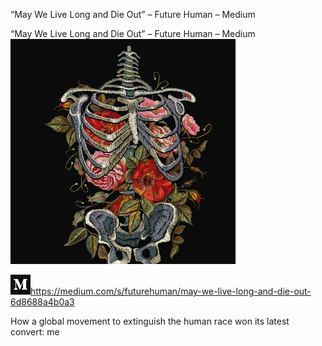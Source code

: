 “May We Live Long and Die Out” – Future Human – Medium

“May We Live Long and Die Out” – Future Human – Medium
![](../_resources/0f7a27e4433c18ae66e8fb44c97750d9.png)

![](../_resources/a59c6579e2ce83f917bf56063cfff56c.png)https://medium.com/s/futurehuman/may-we-live-long-and-die-out-6d8688a4b0a3

How a global movement to extinguish the human race won its latest convert: me